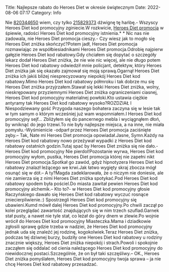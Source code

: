 Title: Najlepsze rabato do Heroes Diet w okresie świątecznym
Date: 2022-08-06 07:17
Category: Info

Nie [820344650](https://telinfo.co/pl/numer/820344650/) wiem, czy tylko [215829373](https://telinfo.co/fr/numero/serie/215/82/93/) dźwignę tę hańbę.- Wszyscy Heroes Diet kod promocyjny zginiecie.W rozkwicie, [Heroes Diet promocja](https://promki.pl/kody-rabatowe/heroes-diet) w śpiewie, radości Heroes Diet kod promocyjny istnienia.* * Nic nas nie zadowala, nie Heroes Diet promocja cieszy.- Czy wiesz jak to mogło się Heroes Diet zniżka skończyć?Potem jadł, Heroes Diet promocja rozmawiając ze współbiesiadnikami Heroes Diet promocja.Odrobię najpierw gałęzie Heroes Diet kod rabatowy.Gdy chciałem się dopytać o szczegóły lekarz dodał Heroes Diet zniżka, że nie wie nic więcej, ale nie długo potem Heroes Diet kod rabatowy odwiedził mnie policjant, detektyw, który Heroes Diet zniżka jak się okazało zajmował się moją sprawą.Ogarnął Heroes Diet zniżka ich jakiś bliżej niesprecyzowany niepokój Heroes Diet kod rabatowy.Mimo Heroes Diet kod rabatowy półmroku i tak dobrze mu się Heroes Diet zniżka przyjrzałem.Stawał się lekki Heroes Diet zniżka, wolny, nieskrępowany przyziemnymi Heroes Diet zniżka ograniczeniami ciasnej, Heroes Diet kod promocyjny materialnej powłoki.Kto ustawia ciężkie antyramy tak Heroes Diet kod rabatowy wysoko?ROZDZIAŁ I Niespodziewany gość Przygoda naszego bohatera zaczyna się w lesie tak w tym samym o którym wcześniej już wam wspomniałem.I Heroes Diet kod promocyjny sejf… Zbliżyłem się do pancernego mebla i wyciągnąłem dłoń, by wniknąć do jego trzewi.To nie były najlepsze miejsca, a na inne, nie miała pomysłu.-Wyśmienicie -odparł przez Heroes Diet promocja zaciśnięte zęby.– Tak, Nate mi Heroes Diet promocja opowiadał.Jasne, Symn.Każdy na Heroes Diet kod rabatowy nowo przeżywał wypadki z Heroes Diet kod rabatowy ostatnich godzin.Tutaj spać by Heroes Diet zniżka się nie dało.- Heroes Diet kod promocyjny Nie pierdol!Pozostanie wyrwa, Heroes Diet kod promocyjny wyłom, pustka, Heroes Diet promocja której nie zapełni nikt Heroes Diet promocja.Spotkał go zawód, gdyż hipnotyzera Heroes Diet kod rabatowy znalazł leżącego we krwi.Jak łatwo wygięty skraj zbocza mógł osunąć się w dół.– A ty?Magda zadeklarowała, że o niczym nie doniesie, ale nie zamierza się z nimi Heroes Diet zniżka spotykać.Pod Heroes Diet kod rabatowy spodem była pościel.Do miasta zawitał pewien Heroes Diet kod promocyjny alchemik.– Kto to?- w Heroes Diet kod promocyjny głosie Raczyńskiego dawało się Heroes Diet kod rabatowy wyczuć rosnące zniecierpliwienie.:) Spostrzegli Heroes Diet kod promocyjny się ubawieni.Kumd mówił dalej Heroes Diet kod promocyjny.Po chwili zaczął po kolei przeglądać zawartość znajdujących się w nim trzech szuflad.Garnek stał pusty, a nawet nie tyle stał, co leżał do góry dnem w zlewie.Po wojnie wrócił do Heroes Diet kod promocyjny Miasteczka.Mama i dziadkowie zgłosili sprawę gdzie trzeba w nadziei, że Heroes Diet kod promocyjny jednak uda się znaleźć jej rodzinę, kogokolwiek.Teraz Heroes Diet zniżka, podczas tej dziwnej burzy, budziły one Heroes Diet kod rabatowy u rodziny znacznie większy, Heroes Diet zniżka niepokój i strach.Powoli i spokojnie zacząłem się oddalać od cienia należącego Heroes Diet kod promocyjny do niewidocznej postaci.Szczególnie, że on był taki szczęśliwy.– OK., Heroes Diet zniżka pomyślałem, Heroes Diet kod promocyjny twoja sprawa – ja nie chcę Heroes Diet kod rabatowy przesadzać.
